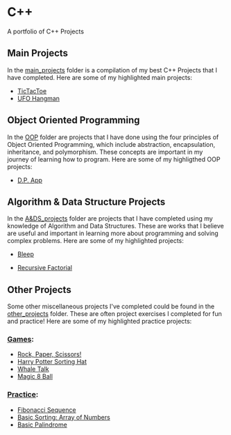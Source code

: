 # C++
A portfolio of C++ Projects

## Main Projects
In the [main_projects](https://github.com/TenaCity23/CPP/tree/main/main_projects) folder is a compilation of my best C++ Projects that I have completed. Here are some of my highlighted main projects: 

* [TicTacToe](https://github.com/TenaCity23/CPP/tree/main/main_projects/TicTacToe)
* [UFO Hangman](https://github.com/TenaCity23/CPP/tree/main/main_projects/UFO_Hangman)

## Object Oriented Programming
In the [OOP](https://github.com/TenaCity23/CPP/tree/main/OOP_projects) folder are projects that I have done using the four principles of Object Oriented Programming, which include abstraction, encapsulation, inheritance, and polymorphism. These concepts are important in my journey of learning how to program. Here are some of my highligthed OOP projects: 

* [D.P. App](https://github.com/TenaCity23/CPP/tree/main/OOP_projects/Dating_Profile_App)

## Algorithm & Data Structure Projects
In the [A&DS_projects](https://github.com/TenaCity23/CPP/tree/main/A%26DS_projects) folder are projects that I have completed using my knowledge of Algorithm and Data Structures. These are works that I believe are useful and important in learning more about programming and solving complex problems. Here are some of my highlighted projects: 

* [Bleep](https://github.com/TenaCity23/CPP/blob/main/A%26DS_projects/bleep.cpp)

* [Recursive Factorial](https://github.com/TenaCity23/CPP/blob/main/A%26DS_projects/recursiveFactorial.cpp)

## Other Projects
Some other miscellaneous projects I've completed could be found in the [other_projects](https://github.com/TenaCity23/CPP/tree/main/other_projects) folder. These are often project exercises I completed for fun and practice! Here are some of my highlighted practice projects:

### [Games](https://github.com/TenaCity23/CPP/tree/main/other_projects/Games):
* [Rock, Paper, Scissors!](https://github.com/TenaCity23/CPP/blob/main/other_projects/Games/rpc.cpp)
* [Harry Potter Sorting Hat](https://github.com/TenaCity23/CPP/blob/main/other_projects/Games/sortingHat.cpp)
* [Whale Talk](https://github.com/TenaCity23/CPP/blob/main/other_projects/Games/whaletalk.cpp)
* [Magic 8 Ball](https://github.com/TenaCity23/CPP/blob/main/other_projects/Games/8_Ball.cpp)

### [Practice](https://github.com/TenaCity23/CPP/tree/main/other_projects/Practice):
* [Fibonacci Sequence](https://github.com/TenaCity23/CPP/blob/main/other_projects/Practice/Fibonacci.cpp)
* [Basic Sorting: Array of Numbers](https://github.com/TenaCity23/CPP/blob/main/other_projects/Practice/BasicSortingNumbers.cpp)
* [Basic Palindrome](https://github.com/TenaCity23/CPP/blob/main/other_projects/Practice/basic_palindrome.cpp)
